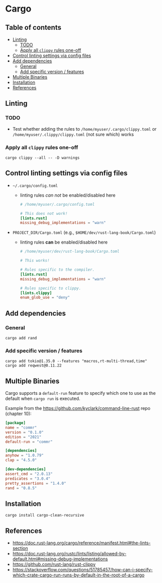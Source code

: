 <!-- omit in toc -->
# Cargo

<!-- omit in toc -->
## Table of contents

- [Linting](#linting)
  - [TODO](#todo)
  - [Apply all `clippy` rules one-off](#apply-all-clippy-rules-one-off)
- [Control linting settings via config files](#control-linting-settings-via-config-files)
- [Add dependencies](#add-dependencies)
  - [General](#general)
  - [Add specific version / features](#add-specific-version--features)
- [Multiple Binaries](#multiple-binaries)
- [Installation](#installation)
- [References](#references)

## Linting

### TODO

- Test whether adding the rules to `/home/myuser/.cargo/clippy.toml` or
  `/home/myuser/.clippy/clippy.toml` (not sure which) works

### Apply all `clippy` rules one-off

```shell
cargo clippy --all -- -D warnings
```

## Control linting settings via config files

- `~/.cargo/config.toml`
  - linting rules *can not* be enabled/disabled here

    ```toml
    # /home/myuser/.cargo/config.toml

    # This does not work!
    [lints.rust]
    missing_debug_implementations = "warn"
    ```

- `PROJECT_DIR/Cargo.toml` (e.g., `$HOME/dev/rust-lang-book/Cargo.toml`)
  - linting rules **can** be enabled/disabled here

    ```toml
    # /home/myuser/dev/rust-lang-book/Cargo.toml

    # This works!

    # Rules specific to the compiler.
    [lints.rust]
    missing_debug_implementations = "warn"

    # Rules specific to clippy.
    [lints.clippy]
    enum_glob_use = "deny"
    ```

## Add dependencies

### General

```shell
cargo add rand
```

### Add specific version / features

```shell
cargo add tokio@1.35.0 --features "macros,rt-multi-thread,time"
cargo add reqwest@0.11.22
```

## Multiple Binaries

Cargo supports a `default-run` feature to specify which one to use as the
default when `cargo run` is executed.

Example from the <https://github.com/kyclark/command-line-rust> repo (chapter
10):

```toml
[package]
name = "commr"
version = "0.1.0"
edition = "2021"
default-run = "commr"

[dependencies]
anyhow = "1.0.79"
clap = "4.5.0"

[dev-dependencies]
assert_cmd = "2.0.13"
predicates = "3.0.4"
pretty_assertions = "1.4.0"
rand = "0.8.5"
```

## Installation

```shell
cargo install cargo-clean-recursive
```

## References

- <https://doc.rust-lang.org/cargo/reference/manifest.html#the-lints-section>
- <https://doc.rust-lang.org/rustc/lints/listing/allowed-by-default.html#missing-debug-implementations>
- <https://github.com/rust-lang/rust-clippy>
- <https://stackoverflow.com/questions/51785457/how-can-i-specify-which-crate-cargo-run-runs-by-default-in-the-root-of-a-cargo>
